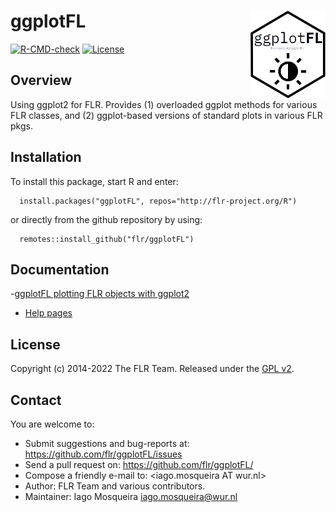 # ggplotFL <img src="man/figures/logo.png" align="right" width="120" alt="" />

[![R-CMD-check](https://github.com/flr/ggplotFL/workflows/R-CMD-check/badge.svg)](https://github.com/flr/ggplotFL/actions)
[![License](https://eddelbuettel.github.io/badges/GPL2+.svg)](https://www.gnu.org/licenses/gpl-2.0.html)

## Overview
Using ggplot2 for FLR. Provides (1) overloaded ggplot methods for various FLR classes, and (2) ggplot-based versions of standard plots in various FLR pkgs.

## Installation
To install this package, start R and enter:

```
  install.packages("ggplotFL", repos="http://flr-project.org/R")
```

or directly from the github repository by using:

```
  remotes::install_github("flr/ggplotFL")
```

## Documentation

-[ggplotFL plotting FLR objects with ggplot2](https://flr-project.org/doc/ggplotFL_plotting_FLR_objects_with_ggplot2.html)
- [Help pages](http://flr-project.org/ggplotFL)

## License
Copyright (c) 2014-2022 The FLR Team. Released under the [GPL v2](http://www.gnu.org/licenses/gpl-2.0.html).

## Contact
You are welcome to:

- Submit suggestions and bug-reports at: <https://github.com/flr/ggplotFL/issues>
- Send a pull request on: <https://github.com/flr/ggplotFL/>
- Compose a friendly e-mail to: <iago.mosqueira AT wur.nl>
- Author: FLR Team and various contributors.
- Maintainer: Iago Mosqueira <iago.mosqueira@wur.nl>
